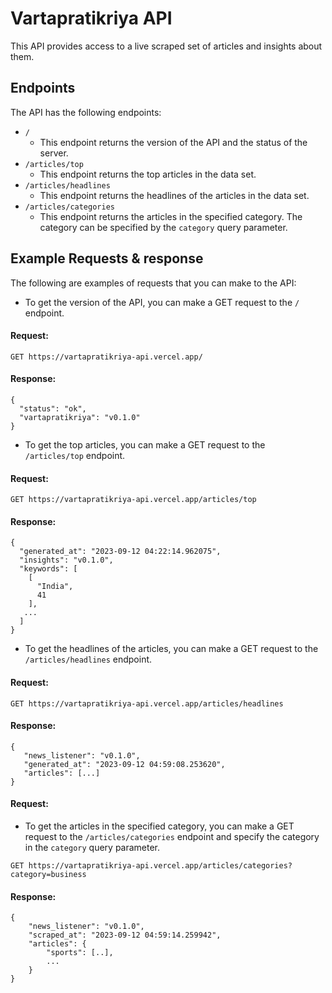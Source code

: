 # Vartapratikriya API

This API provides access to a live scraped set of articles and insights about them.

## Endpoints

The API has the following endpoints:

- `/`
  - This endpoint returns the version of the API and the status of the server.
- `/articles/top`
  - This endpoint returns the top articles in the data set.
- `/articles/headlines`
  - This endpoint returns the headlines of the articles in the data set.
- `/articles/categories`
  - This endpoint returns the articles in the specified category. The category can be specified by the `category` query parameter.

## Example Requests & response

The following are examples of requests that you can make to the API:

- To get the version of the API, you can make a GET request to the `/` endpoint.

#### Request:

```
GET https://vartapratikriya-api.vercel.app/
```

#### Response:

```
{
  "status": "ok",
  "vartapratikriya": "v0.1.0"
}
```

- To get the top articles, you can make a GET request to the `/articles/top` endpoint.

#### Request:

```
GET https://vartapratikriya-api.vercel.app/articles/top
```

#### Response:

```
{
  "generated_at": "2023-09-12 04:22:14.962075",
  "insights": "v0.1.0",
  "keywords": [
    [
      "India",
      41
    ],
   ...
  ]
}

```

- To get the headlines of the articles, you can make a GET request to the `/articles/headlines` endpoint.

#### Request:

```
GET https://vartapratikriya-api.vercel.app/articles/headlines
```

#### Response:

```
{
   "news_listener": "v0.1.0",
   "generated_at": "2023-09-12 04:59:08.253620",
   "articles": [...]
}
```

#### Request:

- To get the articles in the specified category, you can make a GET request to the `/articles/categories` endpoint and specify the category in the `category` query parameter.

```
GET https://vartapratikriya-api.vercel.app/articles/categories?category=business
```

#### Response:

```
{
    "news_listener": "v0.1.0",
    "scraped_at": "2023-09-12 04:59:14.259942",
    "articles": {
        "sports": [..],
        ...
    }
}
```
